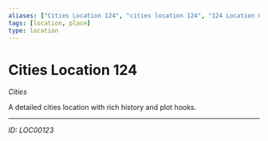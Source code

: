 ```yaml
---
aliases: ["Cities Location 124", "cities location 124", "124 Location Cities"]
tags: [location, place]
type: location
---
```


# Cities Location 124

*Cities*

A detailed cities location with rich history and plot hooks.

---
*ID: LOC00123*